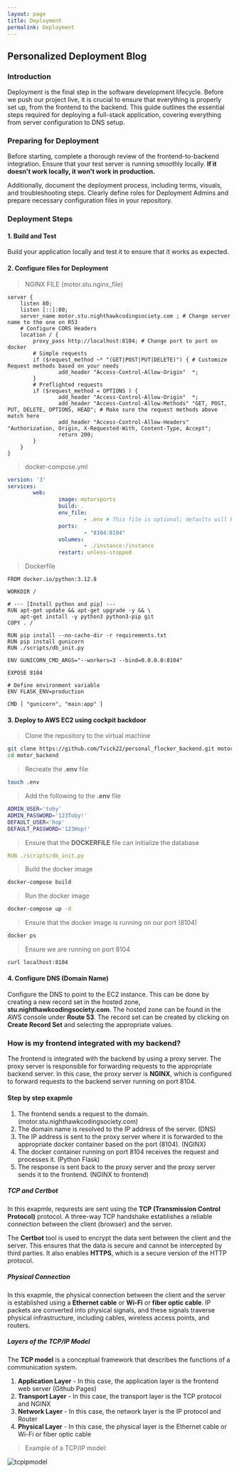 ```yaml
---
layout: page
title: Deployment
permalink: Deployment
---
```



## Personalized Deployment Blog

### Introduction
Deployment is the final step in the software development lifecycle. Before we push our project live, it is crucial to ensure that everything is properly set up, from the frontend to the backend. This guide outlines the essential steps required for deploying a full-stack application, covering everything from server configuration to DNS setup.

### Preparing for Deployment
Before starting, complete a thorough review of the frontend-to-backend integration. Ensure that your test server is running smoothly locally. **If it doesn't work locally, it won't work in production.**

Additionally, document the deployment process, including terms, visuals, and troubleshooting steps. Clearly define roles for Deployment Admins and prepare necessary configuration files in your repository.

### Deployment Steps

#### 1. Build and Test

Build your application locally and test it to ensure that it works as expected.

#### 2. Configure files for Deployment

> NGINX FILE (motor.stu.nginx_file)

```
server {
    listen 80;
    listen [::]:80;
    server_name motor.stu.nighthawkcodingsociety.com ; # Change server name to the one on R53
    # Configure CORS Headers
    location / {
        proxy_pass http://localhost:8104; # Change port to port on docker
        # Simple requests
        if ($request_method ~* "(GET|POST|PUT|DELETE)") { # Customize Request methods based on your needs
                add_header "Access-Control-Allow-Origin"  *;
        }
        # Preflighted requests
        if ($request_method = OPTIONS ) {
                add_header "Access-Control-Allow-Origin"  *;
                add_header "Access-Control-Allow-Methods" "GET, POST, PUT, DELETE, OPTIONS, HEAD"; # Make sure the request methods above match here
                add_header "Access-Control-Allow-Headers" "Authorization, Origin, X-Requested-With, Content-Type, Accept";
                return 200;
        }
    }
}
```

> docker-compose.yml

```yml
version: '3'
services:
        web:
                image: motorsports
                build: .
                env_file:
                        - .env # This file is optional; defaults will be used if it does not exist
                ports:
                        - "8104:8104"
                volumes:
                        - ./instance:/instance
                restart: unless-stopped
```

> Dockerfile

```
FROM docker.io/python:3.12.8

WORKDIR /

# --- [Install python and pip] ---
RUN apt-get update && apt-get upgrade -y && \
    apt-get install -y python3 python3-pip git
COPY . /

RUN pip install --no-cache-dir -r requirements.txt
RUN pip install gunicorn
RUN ./scripts/db_init.py

ENV GUNICORN_CMD_ARGS="--workers=3 --bind=0.0.0.0:8104"

EXPOSE 8104

# Define environment variable
ENV FLASK_ENV=production

CMD [ "gunicorn", "main:app" ]
```

#### 3. Deploy to AWS EC2 using cockpit backdoor

> Clone the repository to the virtual machine

```bash
git clone https://github.com/Tvick22/personal_flocker_backend.git motor_backend
cd motor_backend
```

> Recreate the **.env** file

```bash
touch .env
```

> Add the following to the **.env** file

```bash
ADMIN_USER='toby'
ADMIN_PASSWORD='123Toby!'
DEFAULT_USER='hop'
DEFAULT_PASSWORD='123Hop!'
```

> Ensure that the **DOCKERFILE** file can initialize the database

```yml
RUN ./scripts/db_init.py
```

> Build the docker image

```bash
docker-compose build
```

> Run the docker image

```bash
docker-compose up -d
```

> Ensure that the docker image is running on our port (8104)

```bash
docker ps
```

> Ensure we are running on port 8104

```bash
curl localhost:8104
```

#### 4. Configure DNS (Domain Name)

Configure the DNS to point to the EC2 instance. This can be done by creating a new record set in the hosted zone, **stu.nighthawkcodingsociety.com**. The hosted zone can be found in the AWS console under **Route 53**. The record set can be created by clicking on **Create Record Set** and selecting the appropriate values.

### How is my frontend integrated with my backend?

The frontend is integrated with the backend by using a proxy server. The proxy server is responsible for forwarding requests to the appropriate backend server. In this case, the proxy server is **NGINX**, which is configured to forward requests to the backend server running on port 8104.

#### Step by step exapmle

1. The frontend sends a request to the domain. (motor.stu.nighthawkcodingsociety.com)
2. The domain name is resolved to the IP address of the server. (DNS)
3. The IP address is sent to the proxy server where it is forwarded to the appropriate docker container based on the port (8104). (NGINX)
4. The docker container running on port 8104 receives the request and processes it. (Python Flask)
5. The response is sent back to the proxy server and the proxy server sends it to the frontend. (NGINX to frontend)

##### TCP and Certbot

In this exapmle, requrests are sent using the **TCP (Transmission Control Protocol)** protocol. A three-way TCP handshake establishes a reliable connection between the client (browser) and the server.

The **Certbot** tool is used to encrypt the data sent between the client and the server. This ensures that the data is secure and cannot be intercepted by third parties. It also enables **HTTPS**, which is a secure version of the HTTP protocol.

##### Physical Connection

In this exapmle, the physical connection between the client and the server is established using a **Ethernet cable** or **Wi-Fi** or **fiber optic cable**. IP packets are converted into physical signals, and these signals traverse physical infrastructure, including cables, wireless access points, and routers.

##### Layers of the TCP/IP Model

The **TCP model** is a conceptual framework that describes the functions of a communication system.

1. **Application Layer** - In this case, the application layer is the frontend web server (Github Pages)
2. **Transport Layer** - In this case, the transport layer is the TCP protocol and NGINX
3. **Network Layer** - In this case, the network layer is the IP protocol and Router
4. **Physical Layer** - In this case, the physical layer is the Ethernet cable or Wi-Fi or fiber optic cable

> Example of a TCP/IP model:

![tcpipmodel](https://cheapsslsecurity.com/blog/wp-content/uploads/2022/06/tcp-ip-model-layers-and-their-functions.png)